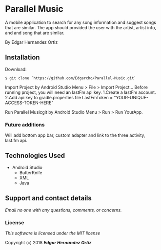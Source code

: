 # Parallel Music

A mobile application to search for any song information and suggest songs that are similar. The app should provided the user with the artist, artist info, and and song that are similar.

By Edgar Hernandez Ortiz

## Installation

Download:

    $ git clone `https://github.com/Edgarcho/Parallel-Music.git`

Import Project by Android Studio Menu > File > Import Project...
Before running project, you will need an lastFm api key.
    1.Create a lastFm account.
    2.Add api key to gradle.properties file LastFmToken = "YOUR-UNIQUE-ACCESS-TOKEN-HERE"

Run Parallel Musicgit  by Android Studio Menu > Run > Run YourApp.

### Future additions
Will add bottom app bar, custom adapter and link to the three activity, last.fm api.

## Technologies Used
  * Android Studio
    * ButterKnife
    * XML
    * Java

## Support and contact details

_Email no one with any questions, comments, or concerns._

### License

*This software is licensed under the MIT license*

Copyright (c) 2018 **_Edgar Hernandez Ortiz_**
